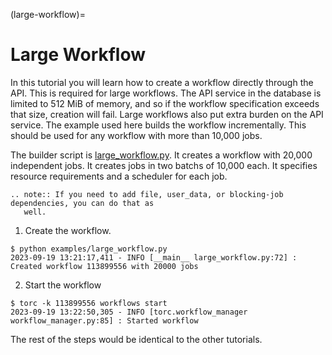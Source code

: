(large-workflow)=

# Large Workflow

In this tutorial you will learn how to create a workflow directly through the API. This is required
for large workflows. The API service in the database is limited to 512 MiB of memory, and so if
the workflow specification exceeds that size, creation will fail. Large workflows also put extra
burden on the API service. The example used here builds the workflow incrementally. This should be
used for any workflow with more than 10,000 jobs.

The builder script is [large_workflow.py](https://github.nrel.gov/viz/torc/blob/main/examples/large_workflow.py). It creates a
workflow with 20,000 independent jobs. It creates jobs in two batchs of 10,000 each. It specifies
resource requirements and a scheduler for each job.

```{eval-rst}
.. note:: If you need to add file, user_data, or blocking-job dependencies, you can do that as
   well.
```

1. Create the workflow.

```console
$ python examples/large_workflow.py
2023-09-19 13:21:17,411 - INFO [__main__ large_workflow.py:72] : Created workflow 113899556 with 20000 jobs
```

2. Start the workflow

```console
$ torc -k 113899556 workflows start
2023-09-19 13:22:50,305 - INFO [torc.workflow_manager workflow_manager.py:85] : Started workflow
```

The rest of the steps would be identical to the other tutorials.

